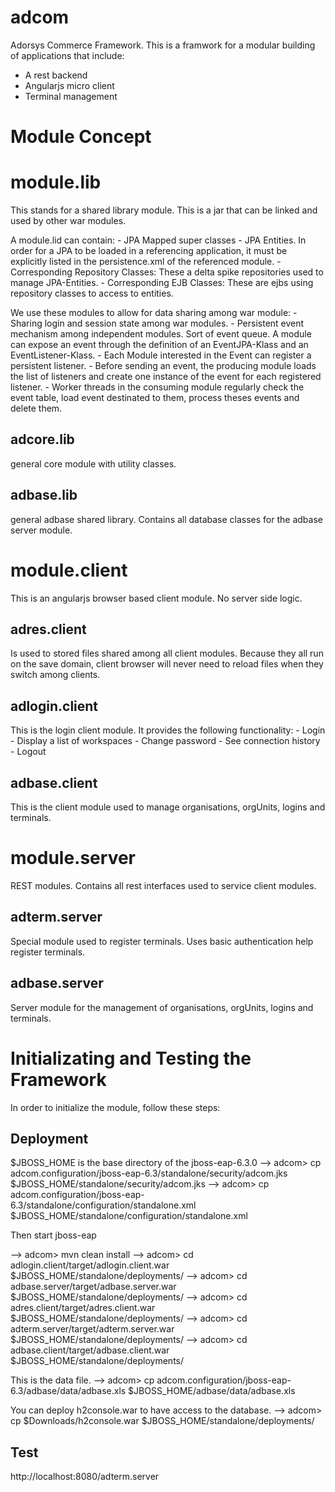 adcom
=====

Adorsys Commerce Framework. This is a framwork for a modular building of applications that include:

- A rest backend
- Angularjs micro client
- Terminal management

Module Concept
==============


module.lib
==========

This stands for a shared library module. This is a jar that can be linked and used by other war modules. 

A module.lid can contain:
	- JPA Mapped super classes
    - JPA Entities. In order for a JPA to be loaded in a referencing application, it must be explicitly listed in the persistence.xml of the referenced module.
	- Corresponding Repository Classes: These a delta spike repositories used to manage JPA-Entities.
	- Corresponding EJB Classes: These are ejbs using repository classes to access to entities.

We use these modules to allow for data sharing among war module:
	- Sharing login and session state among war modules.
	- Persistent event mechanism among independent modules. Sort of event queue. A module can expose an event through the definition of an EventJPA-Klass and an EventListener-Klass.
		- Each Module interested in the Event can register a persistent listener.
		- Before sending an event, the producing module loads the list of listeners and create one instance of the event for each registered listener.
		- Worker threads in the consuming module regularly check the event table, load event destinated to them, process theses events and delete them.

adcore.lib
----------
general core module with utility classes.

adbase.lib
----------
general adbase shared library. Contains all database classes for the adbase server module. 

module.client
=============

This is an angularjs browser based client module. No server side logic.

adres.client
------------
Is used to stored files shared among all client modules. Because they all run on the save domain, client browser will never need to reload files when they switch among clients.

adlogin.client
--------------
This is the login client module. It provides the following functionality:
	- Login
	- Display a list of workspaces
	- Change password
	- See connection history
	- Logout
	
adbase.client
-------------
This is the client module used to manage organisations, orgUnits, logins and terminals.

module.server
=============

REST modules. Contains all rest interfaces used to service client modules.

adterm.server
-------------
Special module used to register terminals. Uses basic authentication help register terminals.

adbase.server
-------------
Server module for the management of organisations, orgUnits, logins and terminals.

Initializating and Testing the Framework
========================================
In order to initialize the module, follow these steps:

Deployment
----------

$JBOSS_HOME is the base directory of the jboss-eap-6.3.0
--> adcom> cp adcom.configuration/jboss-eap-6.3/standalone/security/adcom.jks $JBOSS_HOME/standalone/security/adcom.jks
--> adcom> cp adcom.configuration/jboss-eap-6.3/standalone/configuration/standalone.xml $JBOSS_HOME/standalone/configuration/standalone.xml

Then start jboss-eap

--> adcom> mvn clean install
--> adcom> cd adlogin.client/target/adlogin.client.war $JBOSS_HOME/standalone/deployments/
--> adcom> cd adbase.server/target/adbase.server.war $JBOSS_HOME/standalone/deployments/
--> adcom> cd adres.client/target/adres.client.war $JBOSS_HOME/standalone/deployments/
--> adcom> cd adterm.server/target/adterm.server.war $JBOSS_HOME/standalone/deployments/
--> adcom> cd adbase.client/target/adbase.client.war $JBOSS_HOME/standalone/deployments/

This is the data file.
--> adcom> cp adcom.configuration/jboss-eap-6.3/adbase/data/adbase.xls $JBOSS_HOME/adbase/data/adbase.xls

You can deploy h2console.war to have access to the database.
--> adcom> cp $Downloads/h2console.war $JBOSS_HOME/standalone/deployments/

Test
----
http://localhost:8080/adterm.server




